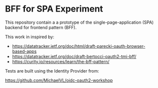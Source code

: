 # BFF for SPA Experiment


This repository contain a a prototype of the single-page-application
(SPA) backend for frontend pattern (BFF).

This work in inspired by:

- https://datatracker.ietf.org/doc/html/draft-parecki-oauth-browser-based-apps
- https://datatracker.ietf.org/doc/draft-bertocci-oauth2-tmi-bff/
- https://curity.io/resources/learn/the-bff-pattern/

Tests are built using the Identity Provider from:

https://github.com/MichaelVL/oidc-oauth2-workshop
